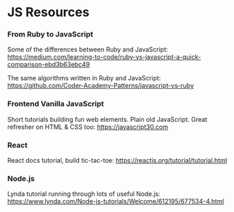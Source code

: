 # JS Resources

### From Ruby to JavaScript
Some of the differences between Ruby and JavaScript: https://medium.com/learning-to-code/ruby-vs-javascript-a-quick-comparison-ebd3b63ebc49

The same algorithms written in Ruby and JavaScript:
https://github.com/Coder-Academy-Patterns/javascript-vs-ruby

### Frontend Vanilla JavaScript
Short tutorials building fun web elements. Plain old JavaScript. Great refresher on HTML & CSS too:
https://javascript30.com

### React
React docs tutorial, build tic-tac-toe:
https://reactjs.org/tutorial/tutorial.html

### Node.js
Lynda tutorial running through lots of useful Node.js:
https://www.lynda.com/Node-js-tutorials/Welcome/612195/677534-4.html
